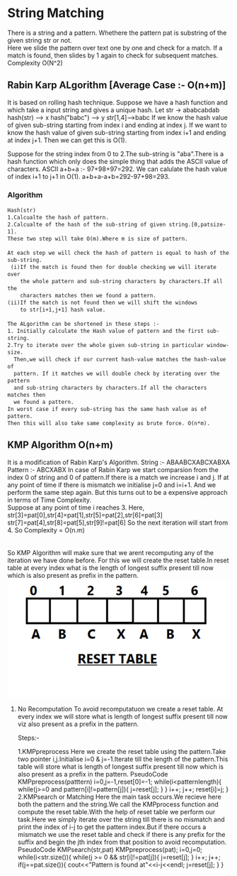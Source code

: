 # String Matching
There is a string and a pattern. Whethere the pattern pat is substring of the given string str or not. <br>
Here we slide the pattern over text one by one and check for a match. If a match is found, then slides by 1 again to check for subsequent matches.
Complexity O(N^2)
## Rabin Karp ALgorithm [Average Case :- O(n+m)]
It is based on rolling hash technique. Suppose we have a hash function and
which take a input string and gives a unique hash.
Let 
   str -> ababcabdab
   hash(str) --> x
   hash("babc") --> y
   str[1,4]-->babc
   If we know the hash value of given sub-string starting from index i and ending 
   at index j.
   If we want to know the hash value of given sub-string starting from index i+1 and ending 
   at index j+1. Then we can get this is O(1).
   
   Suppose for the string index from 0 to 2.The sub-string is "aba".There is a
   hash function which only does the simple thing that adds the ASCII value of
   characters. ASCII a+b+a :- 97+98+97=292.
                                          We can calulate the hash value of 
    index i+1 to j+1 in O(1). a+b+a-a+b=292-97+98=293.
    
   ### Algorithm
    
    Hash(str)
    1.Calcualte the hash of pattern.
    2.Calcualte of the hash of the sub-string of given string.[0,patsize-1].
    These two step will take O(m).Where m is size of pattern.
    
    At each step we will check the hash of pattern is equal to hash of the
    sub-string. 
     (i)If the match is found then for double checking we will iterate over
        the whole pattern and sub-string characters by characters.If all the 
        characters matches then we found a pattern.
    (ii)If the match is not found then we will shift the windows
        to str[i+1,j+1] hash value.
        
    The ALgorithm can be shortened in these steps :-
    1. Initially calculate the Hash value of pattern and the first sub-string.
    2.Try to iterate over the whole given sub-string in particular window-size.
      Then,we will check if our current hash-value matches the hash-value of 
      pattern. If it matches we will double check by iterating over the pattern
      and sub-string characters by characters.If all the characters matches then
      we found a pattern.
    In worst case if every sub-string has the same hash value as of pattern.
    Then this will also take same complexity as brute force. O(n*m).


## KMP Algorithm O(n+m)
It is a modification of Rabin Karp's Algorithm.
String :- ABAABCXABCXABXA
Pattern :- ABCXABX
In case of Rabin Karp we start comparsion from the index 0 of string and 0 of pattern.If there is 
a match we increase i and j. If at any point of time if there is mismatch we initialise j=0 and 
i=i+1. And we perform the same step again. But this turns out to be a expensive approach in terms
of Time Complexity.<br>
                   Suppose at any point of time i reaches 3. Here,
                    str[3]=pat[0],str[4]=pat[1],str[5]=pat[2],str[6]=pat[3]
                    str[7]=pat[4],str[8]=pat[5],str[9]!=pat[6]
                    So the next iteration will start from 4. 
                    So Complexity = O(n.m)<br>
<br>                    
So KMP Algorithm will make sure that we arent recomputing any of the iteration we have done before.
For this we will create the reset table.In reset table at every index what is the length of longest
suffix present till now which is also present as prefix in the pattern.
![](KMP.png)<br>
1. No Recomputation
To avoid recomputatuon we create a reset table.
At every index we will store what is length of longest suffix present till now viz also present 
as a prefix in the pattern.

   Steps:- 
   
      1.KMPpreprocess
      Here we create the reset table using the pattern.Take two pointer i,j.Initialise i=0 & j=-1.Iterate
      till the length of the pattern.This table will store what is length of longest suffix present till now which is
      also present as a prefix in the pattern.
      PseudoCode
            KMPpreprocess(patttern)	
          i=0,j=-1,reset[0]=-1;
          while(i<patternlength){
            while(j>=0 and pattern[i]!=pattern[j]){
               j=reset[j];
            }
          }
          i++;
          j++;
          reset[i]=j;
          }
      2.KMPsearch or Matching
      Here the main task occurs.We recieve here both the pattern and the string.We call the KMPprocess function and 
      compute the reset table.With the help of reset table we perform our task.Here we simply iterate over the string
      till there is no mismatch and print the index of i-j to get the pattern index.But if there occurs a mismatch we
      use the reset table and check if there is any prefix for the suffix and begin the jth index from that position 
      to avoid recomputation.
        PseudoCode
           KMPsearch(str,pat)
          KMPpreprocess(pat);
            i=0,j=0;
                 while(i<str.size()){
                  while(j >= 0 && str[i]!=pat[j]){
                        j=reset[j];
                  }
                  i++;
               j++;
                  if(j==pat.size()){
                   cout<<"Pattern is found at"<<i-j<<endl;
                   j=reset[j];
                       }
            }



